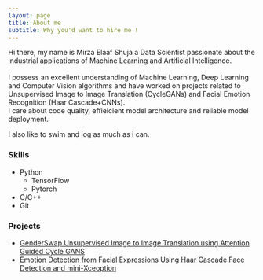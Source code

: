 ```yaml
---
layout: page
title: About me
subtitle: Why you'd want to hire me !
---
```


Hi there, my name is Mirza Elaaf Shuja a Data Scientist passionate about the industrial applications of Machine Learning and Artificial Intelligence.<br><br>
I possess an excellent understanding of Machine Learning, Deep Learning and Computer Vision algorithms and have worked on projects related to Unsupervised Image to Image Translation (CycleGANs) and Facial Emotion Recognition (Haar Cascade+CNNs).<br>
I care about code quality, effieicient model architecture and reliable model deployment.


<p>I also like to swim and jog as much as i can.</p>

### Skills

<ul class="skill-list">
	<li>Python
	<ul class="skill-list">
	<li>TensorFlow</li>
	<li>Pytorch</li>
	</ul>
	</li>
	<li>C/C++</li>
	<li>Git</li>
</ul>

### Projects

<ul>
	<li><a href="https://elaaf.github.io/archives/GenderSwap_CycleGANs.pdf">GenderSwap Unsupervised Image to Image Translation using Attention Guided Cycle GANS</a></li>
	<li><a href="https://elaaf.github.io/archives/FaceEmotion_mini-Xception.pdf">Emotion Detection from Facial Expressions Using Haar Cascade Face Detection and mini-Xceoption</a></li>
</ul>
